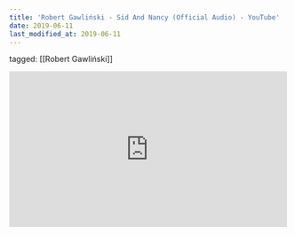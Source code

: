 ```yaml
---
title: 'Robert Gawliński - Sid And Nancy (Official Audio) - YouTube'
date: 2019-06-11
last_modified_at: 2019-06-11
---
```

tagged: [[Robert Gawliński]]
<iframe allow="accelerometer; autoplay; clipboard-write; encrypted-media; gyroscope; picture-in-picture" allowfullscreen="" frameborder="0" height="281" id="youtube_iframe" src="https://www.youtube.com/embed/b3jaE16SO50?feature=oembed&amp;enablejsapi=1&amp;origin=https://safe.txmblr.com&amp;wmode=opaque" width="500"></iframe>